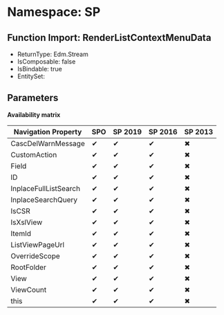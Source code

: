 # Namespace: SP

## Function Import: RenderListContextMenuData

- ReturnType: Edm.Stream
- IsComposable: false
- IsBindable: true
- EntitySet: 

## Parameters

**Availability matrix**

Navigation Property | SPO | SP 2019 | SP 2016 | SP 2013
----------|-----|---------|---------|--------
CascDelWarnMessage | ✔ | ✔ | ✔ | ✖
CustomAction | ✔ | ✔ | ✔ | ✖
Field | ✔ | ✔ | ✔ | ✖
ID | ✔ | ✔ | ✔ | ✖
InplaceFullListSearch | ✔ | ✔ | ✔ | ✖
InplaceSearchQuery | ✔ | ✔ | ✔ | ✖
IsCSR | ✔ | ✔ | ✔ | ✖
IsXslView | ✔ | ✔ | ✔ | ✖
ItemId | ✔ | ✔ | ✔ | ✖
ListViewPageUrl | ✔ | ✔ | ✔ | ✖
OverrideScope | ✔ | ✔ | ✔ | ✖
RootFolder | ✔ | ✔ | ✔ | ✖
View | ✔ | ✔ | ✔ | ✖
ViewCount | ✔ | ✔ | ✔ | ✖
this | ✔ | ✔ | ✔ | ✖
